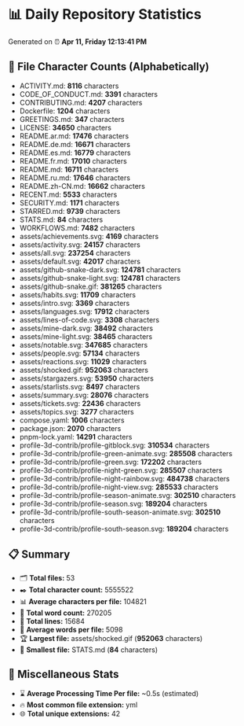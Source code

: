 # 📊 Daily Repository Statistics
Generated on ⏰ **Apr 11, Friday 12:13:41 PM**

## 📂 File Character Counts (Alphabetically)
- ACTIVITY.md: **8116** characters
- CODE_OF_CONDUCT.md: **3391** characters
- CONTRIBUTING.md: **4207** characters
- Dockerfile: **1204** characters
- GREETINGS.md: **347** characters
- LICENSE: **34650** characters
- README.ar.md: **17476** characters
- README.de.md: **16671** characters
- README.es.md: **16779** characters
- README.fr.md: **17010** characters
- README.md: **16711** characters
- README.ru.md: **17646** characters
- README.zh-CN.md: **16662** characters
- RECENT.md: **5533** characters
- SECURITY.md: **1171** characters
- STARRED.md: **9739** characters
- STATS.md: **84** characters
- WORKFLOWS.md: **7482** characters
- assets/achievements.svg: **4169** characters
- assets/activity.svg: **24157** characters
- assets/all.svg: **237254** characters
- assets/default.svg: **42017** characters
- assets/github-snake-dark.svg: **124781** characters
- assets/github-snake-light.svg: **124781** characters
- assets/github-snake.gif: **381265** characters
- assets/habits.svg: **11709** characters
- assets/intro.svg: **3369** characters
- assets/languages.svg: **17912** characters
- assets/lines-of-code.svg: **3308** characters
- assets/mine-dark.svg: **38492** characters
- assets/mine-light.svg: **38465** characters
- assets/notable.svg: **347685** characters
- assets/people.svg: **57134** characters
- assets/reactions.svg: **11029** characters
- assets/shocked.gif: **952063** characters
- assets/stargazers.svg: **53950** characters
- assets/starlists.svg: **8497** characters
- assets/summary.svg: **28076** characters
- assets/tickets.svg: **22436** characters
- assets/topics.svg: **3277** characters
- compose.yaml: **1006** characters
- package.json: **2070** characters
- pnpm-lock.yaml: **14291** characters
- profile-3d-contrib/profile-gitblock.svg: **310534** characters
- profile-3d-contrib/profile-green-animate.svg: **285508** characters
- profile-3d-contrib/profile-green.svg: **172202** characters
- profile-3d-contrib/profile-night-green.svg: **285507** characters
- profile-3d-contrib/profile-night-rainbow.svg: **484738** characters
- profile-3d-contrib/profile-night-view.svg: **285533** characters
- profile-3d-contrib/profile-season-animate.svg: **302510** characters
- profile-3d-contrib/profile-season.svg: **189204** characters
- profile-3d-contrib/profile-south-season-animate.svg: **302510** characters
- profile-3d-contrib/profile-south-season.svg: **189204** characters

## 📋 Summary
- 🗂️ **Total files:** 53
- ✒️ **Total character count:** 5555522
- 📊 **Average characters per file:** 104821
- 📝 **Total word count:** 270205
- 🧾 **Total lines:** 15684
- 📐 **Average words per file:** 5098
- 🏆 **Largest file:** assets/shocked.gif (**952063** characters)
- 🥉 **Smallest file:** STATS.md (**84** characters)

## 🌟 Miscellaneous Stats
- ⌛ **Average Processing Time Per file:** ~0.5s (estimated)
- 🔥 **Most common file extension:** yml
- 🌐 **Total unique extensions:** 42
